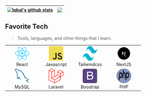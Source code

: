 <!-- <p align="center"><img src="img/finma.png" width="350"></p> -->

| <a href="https://github.com/iqbalmfn"><img align="center" src="https://github-readme-stats.vercel.app/api?username=iqbalmfn&show_icons=true&theme=tokyonight&hide=issues&count_private=true" alt="Iqbal's github stats" /></a> | <a href="https://github.com/iqbalmfn"><img align="center" src="https://github-readme-stats.vercel.app/api/top-langs/?username=iqbalmfn&count_private=true&exclude_repo=siapmas,Sidigs&layout=compact&show_icons=true&theme=tokyonight" /></a> |
| ------------- | ------------- |

<h2 align="left" id="finma">Favorite Tech</h2>

> Tools, languages, and other things that I learn.


<div align="center">
<table align="center">
  <tr>
    <td align="center" width="96">
      <a href="#finma" >
        <img src="react-original.svg" width="48" height="48" alt="React" />
      </a>
      <br>React
    </td>
    <td align="center"  width="96">
      <a href="#finma">
        <img src="javascript-original.svg" width="48" height="48" alt="Javascript" />
      </a>
      <br>Javascript
    </td>
    <td align="center"  width="96">
      <a href="#finma">
        <img src="tailwind-css-2.svg" width="48" height="48" alt="TailwindCSS" />
      </a>
      <br>Tailwindcss
    </td>
    <td align="center"  width="96">
      <a href="#finma">
        <img src="nextjs.png" width="48" height="48" alt="NextJS" />
      </a>
      <br>NextJS
    </td>
  </tr>
  
  <tr>
    <td align="center"  width="96">
      <a href="#finma">
        <img src="mysql-original.svg" width="48" height="48" alt="MySQL" />
      </a>
      <br>MySQL
    </td>
    <td align="center"  width="96">
      <a href="#finma">
        <img src="laravel-2.svg" width="48" height="48" alt="MySQL" />
      </a>
      <br>Laravel
    </td>
    <td align="center"  width="96">
      <a href="#finma">
        <img src="bootstrap-plain.svg" width="48" height="48" alt="Boostrap" />
      </a>
      <br>Boostrap
    </td>
    <td align="center"  width="96">
      <a href="#finma">
        <img src="php-1.svg" width="48" height="48" alt="PHP" />
      </a>
      <br>PHP
    </td>
  </tr>
</table>
</div>
